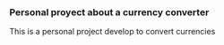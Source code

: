 ### Personal proyect about a currency converter
This is a personal project develop to convert currencies

